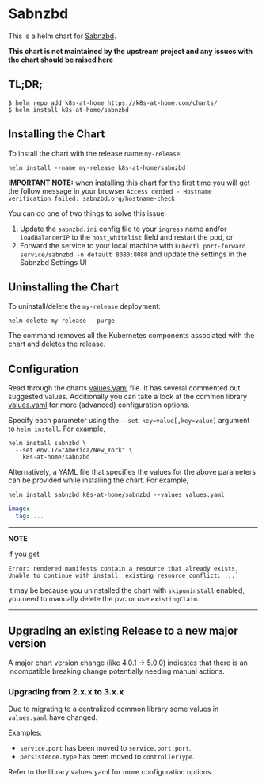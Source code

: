 # Sabnzbd

This is a helm chart for [Sabnzbd](https://github.com/sabnzbd/sabnzbd).

**This chart is not maintained by the upstream project and any issues with the chart should be raised [here](https://github.com/k8s-at-home/charts/issues/new/choose)**

## TL;DR;

```shell
$ helm repo add k8s-at-home https://k8s-at-home.com/charts/
$ helm install k8s-at-home/sabnzbd
```

## Installing the Chart

To install the chart with the release name `my-release`:

```console
helm install --name my-release k8s-at-home/sabnzbd
```

**IMPORTANT NOTE:** when installing this chart for the first time you will get the follow message in your browser `Access denied - Hostname verification failed: sabnzbd.org/hostname-check`

You can do one of two things to solve this issue:

1. Update the `sabnzbd.ini` config file to your `ingress` name and/or `loadBalancerIP` to the `host_whitelist` field and restart the pod, or
2. Forward the service to your local machine with `kubectl port-forward service/sabnzbd -n default 8080:8080` and update the settings in the Sabnzbd Settings UI

## Uninstalling the Chart

To uninstall/delete the `my-release` deployment:

```console
helm delete my-release --purge
```

The command removes all the Kubernetes components associated with the chart and deletes the release.

## Configuration
Read through the charts [values.yaml](https://github.com/k8s-at-home/charts/blob/master/charts/sabnzbd/values.yaml)
file. It has several commented out suggested values.
Additionally you can take a look at the common library [values.yaml](https://github.com/k8s-at-home/charts/blob/master/charts/common/values.yaml) for more (advanced) configuration options.

Specify each parameter using the `--set key=value[,key=value]` argument to `helm install`. For example,
```console
helm install sabnzbd \
  --set env.TZ="America/New_York" \
    k8s-at-home/sabnzbd
```
Alternatively, a YAML file that specifies the values for the above parameters can be provided while installing the
chart. For example,
```console
helm install sabnzbd k8s-at-home/sabnzbd --values values.yaml 
```

```yaml
image:
  tag: ...
```

---
**NOTE**

If you get
```console
Error: rendered manifests contain a resource that already exists. Unable to continue with install: existing resource conflict: ...`
```
it may be because you uninstalled the chart with `skipuninstall` enabled, you need to manually delete the pvc or use `existingClaim`.

---

## Upgrading an existing Release to a new major version

A major chart version change (like 4.0.1 -> 5.0.0) indicates that there is an incompatible breaking change potentially needing manual actions.

### Upgrading from 2.x.x to 3.x.x

Due to migrating to a centralized common library some values in `values.yaml` have changed.

Examples:

* `service.port` has been moved to `service.port.port`.
* `persistence.type` has been moved to `controllerType`.

Refer to the library values.yaml for more configuration options.
